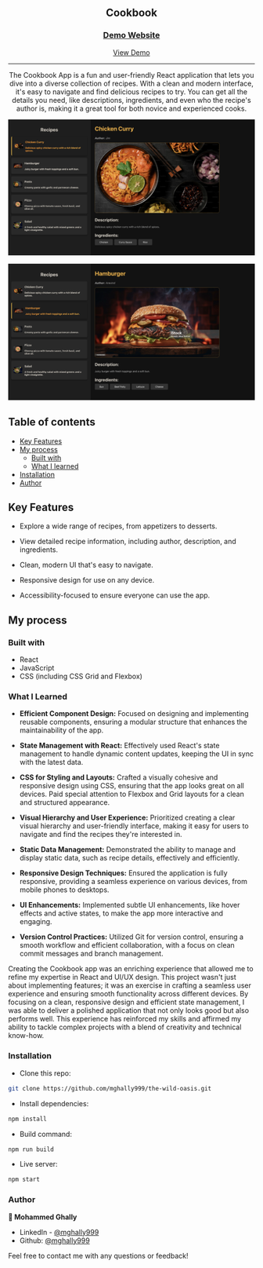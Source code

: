 <div align="center">

  <h2>Cookbook</h2>

  <h3>
    <a href="https://cookbook-restoguru.netlify.app/">
      <strong>Demo Website</strong>
    </a>
  </h3>

  <div align="center">
    <a href="https://cookbook-restoguru.netlify.app/">View Demo</a>

  </div>

  <hr>

</div>

<!-- Brief -->
<p align="center">
The Cookbook App is a fun and user-friendly React application that lets you dive into a diverse collection of recipes. With a clean and modern interface, it's easy to navigate and find delicious recipes to try. You can get all the details you need, like descriptions, ingredients, and even who the recipe's author is, making it a great tool for both novice and experienced cooks.
</p>

<!-- Screenshot -->
<a align="center" href="https://cookbook-restoguru.netlify.app/">

![Screenshot](./public/thumbnail-preview-1.png)

![Screenshot](./public/thumbnail-preview-2.png)

</a>

## Table of contents

- [Key Features](#key-features)
- [My process](#my-process)
  - [Built with](#built-with)
  - [What I learned](#what-i-learned)
- [Installation](#installation)
- [Author](#author)

## Key Features

- Explore a wide range of recipes, from appetizers to desserts.

- View detailed recipe information, including author, description, and ingredients.

- Clean, modern UI that's easy to navigate.

- Responsive design for use on any device.

- Accessibility-focused to ensure everyone can use the app.

## My process

### Built with

- React
- JavaScript
- CSS (including CSS Grid and Flexbox)

### What I Learned

- **Efficient Component Design:** Focused on designing and implementing reusable components, ensuring a modular structure that enhances the maintainability of the app.

- **State Management with React:** Effectively used React's state management to handle dynamic content updates, keeping the UI in sync with the latest data.

- **CSS for Styling and Layouts:** Crafted a visually cohesive and responsive design using CSS, ensuring that the app looks great on all devices. Paid special attention to Flexbox and Grid layouts for a clean and structured appearance.

- **Visual Hierarchy and User Experience:** Prioritized creating a clear visual hierarchy and user-friendly interface, making it easy for users to navigate and find the recipes they're interested in.

- **Static Data Management:** Demonstrated the ability to manage and display static data, such as recipe details, effectively and efficiently.

- **Responsive Design Techniques:** Ensured the application is fully responsive, providing a seamless experience on various devices, from mobile phones to desktops.

- **UI Enhancements:** Implemented subtle UI enhancements, like hover effects and active states, to make the app more interactive and engaging.

- **Version Control Practices:** Utilized Git for version control, ensuring a smooth workflow and efficient collaboration, with a focus on clean commit messages and branch management.

Creating the Cookbook app was an enriching experience that allowed me to refine my expertise in React and UI/UX design. This project wasn't just about implementing features; it was an exercise in crafting a seamless user experience and ensuring smooth functionality across different devices. By focusing on a clean, responsive design and efficient state management, I was able to deliver a polished application that not only looks good but also performs well. This experience has reinforced my skills and affirmed my ability to tackle complex projects with a blend of creativity and technical know-how.

### Installation

- Clone this repo:

```sh
git clone https://github.com/mghally999/the-wild-oasis.git
```

- Install dependencies:

```sh
npm install
```

- Build command:

```sh
npm run build
```

- Live server:

```sh
npm start
```

### Author

<b>👤 Mohammed Ghally</b>

- LinkedIn - [@mghally999](https://www.linkedin.com/in/mghally999/)
- Github: [@mghally999](https://github.com/mghally999)

Feel free to contact me with any questions or feedback!
